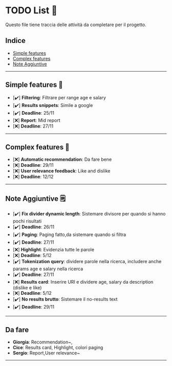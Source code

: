 # TODO List 📝

Questo file tiene traccia delle attività da completare per il progetto.

## Indice
- [Simple features](#simple-features)
- [Complex features](#attività-in-corso)
- [Note Aggiuntive](#note-aggiuntive)

---

## Simple features 🚀
  - [✔️] **Filtering**: Filtrare per range age e salary
  - [✔️] **Results snippets**: Simile a google
  - [✔️] **Deadline**: 25/11
  - [❌] **Report**: Mid report
  - [❌] **Deadline**: 27/11

---

## Complex features 🚀
  - [❌] **Automatic recommendation**: Da fare bene
  - [❌] **Deadline**: 29/11
  - [❌] **User relevance feedback**: Like and dislike
  - [❌] **Deadline**: 12/12

---

## Note Aggiuntive 🗒️
  - [✔️] **Fix divider dynamic length**: Sistemare divisore per quando si hanno pochi risultati
  - [✔️] **Deadline**: 26/11
  - [✔️] **Paging**: Paging fatto,da sistemare quando si filtra
  - [✔️] **Deadline**: 27/11
  - [❌] **Highlight**: Evidenzia tutte le parole
  - [❌] **Deadline**: 5/12
  - [✔️] **Tokenization query**: dividere parole nella ricerca, includere anche params age e salary nella ricerca
  - [✔️] **Deadline**: 27/11
  - [❌] **Results card**: Inserire URI e dividere age, salary da description (dislike e like)
  - [❌] **Deadline**: 5/12
  - [✔️] **No results brutto**: Sistemare il no-results text
  - [✔️] **Deadline**: 29/11

---

## Da fare
  - **Giorgia**: Recommendation~,
  - **Cice**: Results card, Highlight, colori paging 
  - **Sergio**: Report,User relevance~

---
